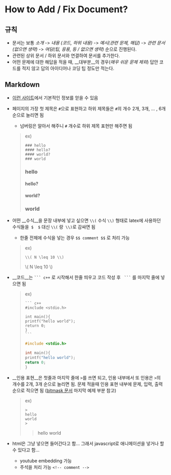 # How to Add / Fix Document?

## 규칙

* 문서는 보통 _소개_ -> _내용 (코드, 하위 내용)_ -> _예시(관련 문제, 해답)_ -> _관련 문서 (없으면 생략)_ -> _여담(팁, 응용, 등 / 없으면 생략)_ 순으로 진행된다.
* 관련된 상위 문서 / 하위 문서와 연결하여 문서를 추가한다.
* 어떤 문제에 대한 해답을 적을 때, __대부분__의 경우(_매우 쉬운 문제 제외_) 답안 코드를 적지 않고 답의 아이디어나 코딩 팁 정도만 적는다.

## Markdown

* [이런 사이트](https://theorydb.github.io/envops/2019/05/22/envops-blog-how-to-use-md/)에서 기본적인 정보를 얻을 수 있음

* 페이지의 가장 첫 제목은 `#`으로 표현하고 하위 제목들은 `#`의 개수 2개, 3개, ... , 6개 순으로 늘리면 됨

  * 넘버링은 알아서 해주니 `#` 개수로 하위 제목 표현만 해주면 됨

  >ex)
  >
  >```
  >### hello
  >#### hello?
  >#### world?
  >### world
  >```
  >
  >
  >
  >### hello
  >#### hello?
  >#### world?
  >### world

  

* 어떤 __수식__을 문장 내부에 넣고 싶으면 `\\(`  수식 `\\)`  형태로 latex에 사용하던 수식들을` $  $` 대신 `\\(` 랑` \\)`로 감싸면 됨

  * 한줄 전체에 수식을 넣는 경우 `$$ comment $$` 로 처리 가능

  >ex)
  >
  >```
  >\\( N \leq 10 \\)
  >```
  >
  >
  >
  >\\( N \leq 10 \\)

* __코드__는 `` ``` c++ `` 로 시작해서 한줄 띄우고 코드 작성 후 ``  ``` ``  를 마지막 줄에 넣으면 됨 

  >ex)
  >
  >```
  >​``` c++
  >#include <stdio.h>
  >
  >int main(){
  >	printf("hello world");
  >	return 0;
  >}
  >​```
  >```
  >
  >``` c++
  >#include <stdio.h>
  >
  >int main(){
  >	printf("hello world");
  >	return 0;
  >}
  >```

  

* __인용 표현__은 첫줄과 마지막 줄에 `>`를 쓰면 되고, 인용 내부에서 또 인용은 `>`의 개수를 2개, 3개 순으로 늘리면 됨. 문제 적을때 인용 표현 내부에 문제, 입력, 출력 순으로 적으면 됨 ([bitmask 문서](../../datastructure/intermediate/bitmask/bitmask.md) 마지막 예제 부분 참고)

  >ex)
  >
  >```
  >>
  >hello 
  >world
  >>
  >```
  >
  >>hello 
  >>world

* html은 그냥 넣으면 들어간다고 함... 그래서 javascript로 애니메이션을 넣거나 할수 있다고 함...

  * youtube embedding 가능
  * 주석을 처리 가능 `<!-- comment -->`

  